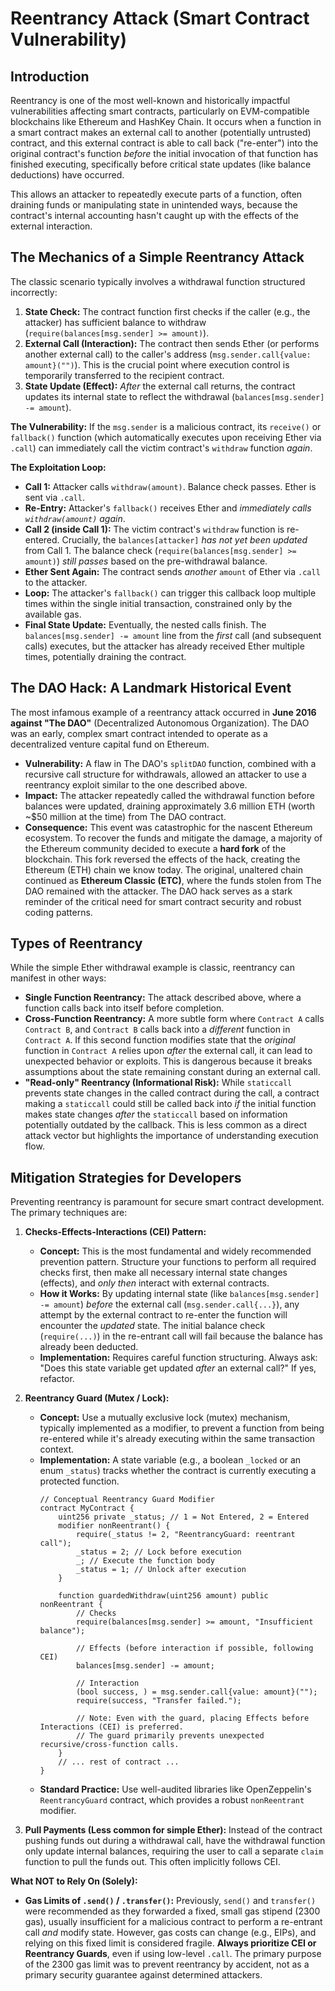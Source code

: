 # Reentrancy Attack (Smart Contract Vulnerability)

## Introduction

Reentrancy is one of the most well-known and historically impactful vulnerabilities affecting smart contracts, particularly on EVM-compatible blockchains like Ethereum and HashKey Chain. It occurs when a function in a smart contract makes an external call to another (potentially untrusted) contract, and this external contract is able to call back ("re-enter") into the original contract's function *before* the initial invocation of that function has finished executing, specifically before critical state updates (like balance deductions) have occurred.

This allows an attacker to repeatedly execute parts of a function, often draining funds or manipulating state in unintended ways, because the contract's internal accounting hasn't caught up with the effects of the external interaction.

## The Mechanics of a Simple Reentrancy Attack

The classic scenario typically involves a withdrawal function structured incorrectly:

1.  **State Check:** The contract function first checks if the caller (e.g., the attacker) has sufficient balance to withdraw (`require(balances[msg.sender] >= amount)`).
2.  **External Call (Interaction):** The contract then sends Ether (or performs another external call) to the caller's address (`msg.sender.call{value: amount}("")`). This is the crucial point where execution control is temporarily transferred to the recipient contract.
3.  **State Update (Effect):** *After* the external call returns, the contract updates its internal state to reflect the withdrawal (`balances[msg.sender] -= amount`).

**The Vulnerability:** If the `msg.sender` is a malicious contract, its `receive()` or `fallback()` function (which automatically executes upon receiving Ether via `.call`) can immediately call the victim contract's `withdraw` function *again*.

**The Exploitation Loop:**

*   **Call 1:** Attacker calls `withdraw(amount)`. Balance check passes. Ether is sent via `.call`.
*   **Re-Entry:** Attacker's `fallback()` receives Ether and *immediately calls `withdraw(amount)` again*.
*   **Call 2 (inside Call 1):** The victim contract's `withdraw` function is re-entered. Crucially, the `balances[attacker]` *has not yet been updated* from Call 1. The balance check (`require(balances[msg.sender] >= amount)`) *still passes* based on the pre-withdrawal balance.
*   **Ether Sent Again:** The contract sends *another* `amount` of Ether via `.call` to the attacker.
*   **Loop:** The attacker's `fallback()` can trigger this callback loop multiple times within the single initial transaction, constrained only by the available gas.
*   **Final State Update:** Eventually, the nested calls finish. The `balances[msg.sender] -= amount` line from the *first* call (and subsequent calls) executes, but the attacker has already received Ether multiple times, potentially draining the contract.

## The DAO Hack: A Landmark Historical Event

The most infamous example of a reentrancy attack occurred in **June 2016 against "The DAO"** (Decentralized Autonomous Organization). The DAO was an early, complex smart contract intended to operate as a decentralized venture capital fund on Ethereum.

*   **Vulnerability:** A flaw in The DAO's `splitDAO` function, combined with a recursive call structure for withdrawals, allowed an attacker to use a reentrancy exploit similar to the one described above.
*   **Impact:** The attacker repeatedly called the withdrawal function before balances were updated, draining approximately 3.6 million ETH (worth ~$50 million at the time) from The DAO contract.
*   **Consequence:** This event was catastrophic for the nascent Ethereum ecosystem. To recover the funds and mitigate the damage, a majority of the Ethereum community decided to execute a **hard fork** of the blockchain. This fork reversed the effects of the hack, creating the Ethereum (ETH) chain we know today. The original, unaltered chain continued as **Ethereum Classic (ETC)**, where the funds stolen from The DAO remained with the attacker. The DAO hack serves as a stark reminder of the critical need for smart contract security and robust coding patterns.

## Types of Reentrancy

While the simple Ether withdrawal example is classic, reentrancy can manifest in other ways:

*   **Single Function Reentrancy:** The attack described above, where a function calls back into itself before completion.
*   **Cross-Function Reentrancy:** A more subtle form where `Contract A` calls `Contract B`, and `Contract B` calls back into a *different* function in `Contract A`. If this second function modifies state that the *original* function in `Contract A` relies upon *after* the external call, it can lead to unexpected behavior or exploits. This is dangerous because it breaks assumptions about the state remaining constant during an external call.
*   **"Read-only" Reentrancy (Informational Risk):** While `staticcall` prevents state changes in the called contract during the call, a contract making a `staticcall` could still be called back into *if* the initial function makes state changes *after* the `staticcall` based on information potentially outdated by the callback. This is less common as a direct attack vector but highlights the importance of understanding execution flow.

## Mitigation Strategies for Developers

Preventing reentrancy is paramount for secure smart contract development. The primary techniques are:

1.  **Checks-Effects-Interactions (CEI) Pattern:**
    *   **Concept:** This is the most fundamental and widely recommended prevention pattern. Structure your functions to perform all required checks first, then make all necessary internal state changes (effects), and *only then* interact with external contracts.
    *   **How it Works:** By updating internal state (like `balances[msg.sender] -= amount`) *before* the external call (`msg.sender.call{...}`), any attempt by the external contract to re-enter the function will encounter the *updated* state. The initial balance check (`require(...)`) in the re-entrant call will fail because the balance has already been deducted.
    *   **Implementation:** Requires careful function structuring. Always ask: "Does this state variable get updated *after* an external call?" If yes, refactor.

2.  **Reentrancy Guard (Mutex / Lock):**
    *   **Concept:** Use a mutually exclusive lock (mutex) mechanism, typically implemented as a modifier, to prevent a function from being re-entered while it's already executing within the same transaction context.
    *   **Implementation:** A state variable (e.g., a boolean `_locked` or an enum `_status`) tracks whether the contract is currently executing a protected function.
        ```solidity
        // Conceptual Reentrancy Guard Modifier
        contract MyContract {
            uint256 private _status; // 1 = Not Entered, 2 = Entered
            modifier nonReentrant() {
                require(_status != 2, "ReentrancyGuard: reentrant call");
                _status = 2; // Lock before execution
                _; // Execute the function body
                _status = 1; // Unlock after execution
            }

            function guardedWithdraw(uint256 amount) public nonReentrant {
                // Checks
                require(balances[msg.sender] >= amount, "Insufficient balance");

                // Effects (before interaction if possible, following CEI)
                balances[msg.sender] -= amount;

                // Interaction
                (bool success, ) = msg.sender.call{value: amount}("");
                require(success, "Transfer failed.");

                // Note: Even with the guard, placing Effects before Interactions (CEI) is preferred.
                // The guard primarily prevents unexpected recursive/cross-function calls.
            }
            // ... rest of contract ...
        }
        ```
    *   **Standard Practice:** Use well-audited libraries like OpenZeppelin's `ReentrancyGuard` contract, which provides a robust `nonReentrant` modifier.

3.  **Pull Payments (Less common for simple Ether):** Instead of the contract pushing funds out during a withdrawal call, have the withdrawal function only update internal balances, requiring the user to call a separate `claim` function to pull the funds out. This often implicitly follows CEI.

**What NOT to Rely On (Solely):**

*   **Gas Limits of `.send()` / `.transfer()`:** Previously, `send()` and `transfer()` were recommended as they forwarded a fixed, small gas stipend (2300 gas), usually insufficient for a malicious contract to perform a re-entrant call *and* modify state. However, gas costs can change (e.g., EIPs), and relying on this fixed limit is considered fragile. **Always prioritize CEI or Reentrancy Guards**, even if using low-level `.call`. The primary purpose of the 2300 gas limit was to prevent reentrancy by accident, not as a primary security guarantee against determined attackers.
